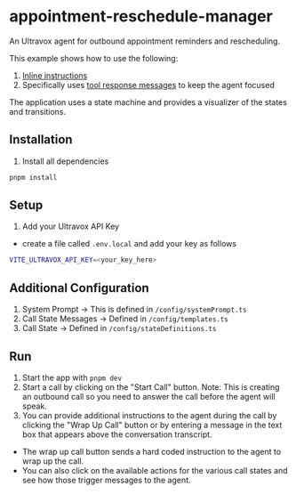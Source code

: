 # appointment-reschedule-manager
An Ultravox agent for outbound appointment reminders and rescheduling.

This example shows how to use the following:
1. [Inline instructions](https://docs.ultravox.ai/guides/guidingagents#introduction-to-inline-instructions)
1. Specifically uses [tool response messages](https://docs.ultravox.ai/guides/guidingagents#tool-response-messages) to keep the agent focused

The application uses a state machine and provides a visualizer of the states and transitions.

## Installation
1. Install all dependencies
  ```bash
  pnpm install
  ```

## Setup
1. Add your Ultravox API Key
  * create a file called `.env.local` and add your key as follows
  ```bash
  VITE_ULTRAVOX_API_KEY=<your_key_here>
  ```

## Additional Configuration
1. System Prompt → This is defined in `/config/systemPrompt.ts`
1. Call State Messages → Defined in `/config/templates.ts`
1. Call State → Defined in `/config/stateDefinitions.ts`


## Run
1. Start the app with `pnpm dev`
1. Start a call by clicking on the "Start Call" button. Note: This is creating an outbound call so you need to answer the call before the agent will speak.
1. You can provide additional instructions to the agent during the call by clicking the "Wrap Up Call" button or by entering a message in the text box that appears above the conversation transcript.
* The wrap up call button sends a hard coded instruction to the agent to wrap up the call.
* You can also click on the available actions for the various call states and see how those trigger messages to the agent.